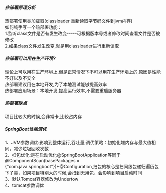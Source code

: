 ##### 热部署原理分析
热部署使用类加载器(classloader 重新读取字节码文件到jvm内存)     
如何纯手写一个热部署功能：    
1.监听class文件是否有发生改变-----可根据版本号或者修改时间查看文件是否被修改    
2.如果class文件发生改变,就是用classloader进行重新读取
##### 热部署可以用在生产环境?
理论上可以用在生产环境上,但是正常情况下不可以用在生产环境上的,原因是性能不好以及不安全      
热部署建议用在本地开发,为了本地测试能够提高效率   
热部署应用场景：本地开发,提高运行效率,不需要重启服务器      
##### 热部署缺点
项目比较大的时候,会非常卡,比较占内存
##### SpringBoot性能调优
1、JVM参数调优:影响到整体运行,吞吐量;调优策略：初始化堆内存与最大值相同，减少垃圾回收次数       
2、扫包优化:是在启动优化@SpringBootApplication等同于@ComponentScan(basePackages = {"com.java.springboot"})+@Configuration,扫包的核心是扫同级包递归遍历包下子类，如果项目特别大的时候,会扫到无用包，会影响到项目启动时间      
3、默认Tomcat容器修改为Undertow     
4、tomcat参数调优      


